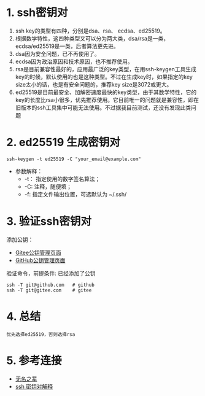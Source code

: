 # 1. ssh密钥对
1. ssh key的类型有四种，分别是dsa、rsa、 ecdsa、ed25519。
2. 根据数学特性，这四种类型又可以分为两大类，dsa/rsa是一类，ecdsa/ed25519是一类，后者算法更先进。
3. dsa因为安全问题，已不再使用了。
4. ecdsa因为政治原因和技术原因，也不推荐使用。
5. rsa是目前兼容性最好的，应用最广泛的key类型，在用ssh-keygen工具生成key的时候，默认使用的也是这种类型。不过在生成key时，如果指定的key size太小的话，也是有安全问题的，推荐key size是3072或更大。
6. ed25519是目前最安全、加解密速度最快的key类型，由于其数学特性，它的key的长度比rsa小很多，优先推荐使用。它目前唯一的问题就是兼容性，即在旧版本的ssh工具集中可能无法使用。不过据我目前测试，还没有发现此类问题

# 2. ed25519  生成密钥对
``` ssh-keygen -t ed25519 -C "your_email@example.com" ```
* 参数解释：
    - -t： 指定使用的数字签名算法；
    - -C: 注释，随便填；
    - -f: 指定文件输出位置，可选默认为 ~/.ssh/

# 3. 验证ssh密钥对
添加公钥：
   - [Gitee公钥管理页面](https://gitee.com/profile/sshkeys)
   - [GitHub公钥管理页面](https://github.com/settings/keys)

验证命令，前提条件: 已经添加了公钥
```shell
ssh -T git@github.com   # github
ssh -T git@gitee.com    # gitee
```

# 4. 总结
``` 优先选择ed25519，否则选择rsa ```

# 5. 参考连接
- [无名之辈](https://www.cnblogs.com/librarookie/p/15389876.html)
- [ssh 密钥对解释](https://goteleport.com/blog/comparing-ssh-keys/)